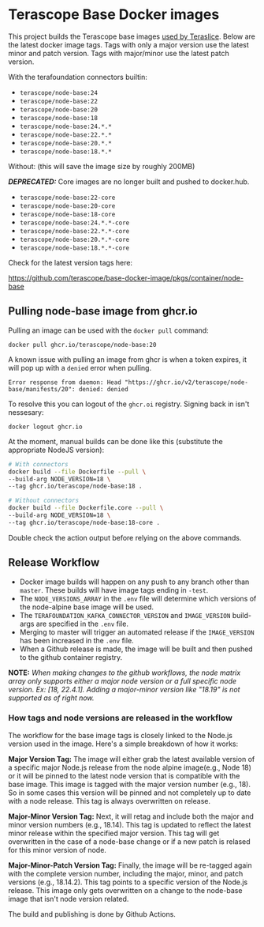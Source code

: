 # Terascope Base Docker images

This project builds the Terascope base images [used by Teraslice](https://github.com/terascope/teraslice/blob/master/Dockerfile#L1).  Below are the latest docker image tags. Tags with only a major version use the latest minor and patch version. Tags with major/minor use the latest patch version. 

With the terafoundation connectors builtin:

- `terascope/node-base:24`
- `terascope/node-base:22`
- `terascope/node-base:20`
- `terascope/node-base:18`
- `terascope/node-base:24.*.*`
- `terascope/node-base:22.*.*`
- `terascope/node-base:20.*.*`
- `terascope/node-base:18.*.*`

Without: (this will save the image size by roughly 200MB)

**_DEPRECATED:_** Core images are no longer built and pushed to docker.hub.  

- `terascope/node-base:22-core`
- `terascope/node-base:20-core`
- `terascope/node-base:18-core`
- `terascope/node-base:24.*.*-core`
- `terascope/node-base:22.*.*-core`
- `terascope/node-base:20.*.*-core`
- `terascope/node-base:18.*.*-core`

Check for the latest version tags here:

https://github.com/terascope/base-docker-image/pkgs/container/node-base

## Pulling node-base image from ghcr.io

Pulling an image can be used with the `docker pull` command:
```
docker pull ghcr.io/terascope/node-base:20
```

A known issue with pulling an image from ghcr is when a token expires, it will pop up with a `denied` error when pulling.

```
Error response from daemon: Head "https://ghcr.io/v2/terascope/node-base/manifests/20": denied: denied
```

To resolve this you can logout of the `ghcr.oi` registry. Signing back in isn't nessesary:
```
docker logout ghcr.io
```

At the moment, manual builds can be done like this (substitute the appropriate
NodeJS version):

```bash
# With connectors
docker build --file Dockerfile --pull \
--build-arg NODE_VERSION=18 \
--tag ghcr.io/terascope/node-base:18 .

# Without connectors
docker build --file Dockerfile.core --pull \
--build-arg NODE_VERSION=18 \
--tag ghcr.io/terascope/node-base:18-core .
```

Double check the action output before relying on the above commands.

## Release Workflow

- Docker image builds will happen on any push to any branch other than `master`. These builds will have image tags ending in `-test`.
- The `NODE_VERSIONS_ARRAY` in the `.env` file will determine which versions of the node-alpine base image will be used.
- The `TERAFOUNDATION_KAFKA_CONNECTOR_VERSION` and `IMAGE_VERSION` build-args are specified in the `.env` file.
- Merging to master will trigger an automated release if the `IMAGE_VERSION` has been increased in the `.env` file.
- When a Github release is made, the image will be built and then pushed to
the github container registry.

**NOTE:** _When making changes to the github workflows, the node matrix array only supports either a major node version or a full specific node version. Ex: [18, 22.4.1]. Adding a major-minor version like "18.19" is not supported as of right now._

### How tags and node versions are released in the workflow

The workflow for the base image tags is closely linked to the Node.js version used in the image. Here's a simple breakdown of how it works:

**Major Version Tag:** The image will either grab the latest available version of a specific major Node.js release from the node alpine image(e.g., Node 18) or it will be pinned to the latest node version that is compatible with the base image. This image is tagged with the major version number (e.g., 18). So in some cases this version will be pinned and not completely up to date with a node release. This tag is always overwritten on release.

**Major-Minor Version Tag:** Next, it will retag and include both the major and minor version numbers (e.g., 18.14). This tag is updated to reflect the latest minor release within the specified major version. This tag will get overwritten in the case of a node-base change or if a new patch is relased for this minor version of node.

**Major-Minor-Patch Version Tag:** Finally, the image will be re-tagged again with the complete version number, including the major, minor, and patch versions (e.g., 18.14.2). This tag points to a specific version of the Node.js release. This image only gets overwritten on a change to the node-base image that isn't node version related.

The build and publishing is done by Github Actions.

